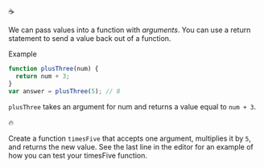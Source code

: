 :coffee:

We can pass values into a function with _arguments_. You can use a return statement to send a value back out of a function.

Example

```javascript
function plusThree(num) {
  return num + 3;
}
var answer = plusThree(5); // 8
```

`plusThree` takes an argument for num and returns a value equal to `num + 3`.

:fire:

Create a function `timesFive` that accepts one argument, multiplies it by `5`, and returns the new value. See the last line in the editor for an example of how you can test your timesFive function.
